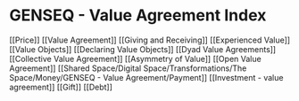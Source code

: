 # GENSEQ - Value Agreement Index

[[Price]]
[[Value Agreement]]
[[Giving and Receiving]]
[[Experienced Value]]
[[Value Objects]]
[[Declaring Value Objects]]
[[Dyad Value Agreements]]
[[Collective Value Agreement]]
[[Asymmetry of Value]]
[[Open Value Agreement]]
[[Shared Space/Digital Space/Transformations/The Space/Money/GENSEQ - Value Agreement/Payment]]
[[Investment - value agreement]]
[[Gift]]
[[Debt]]